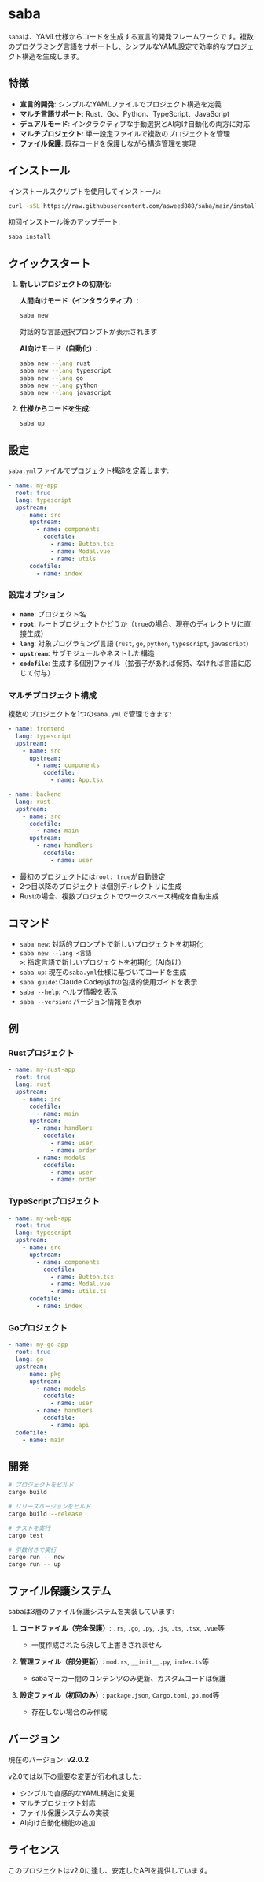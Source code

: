 # saba

`saba`は、YAML仕様からコードを生成する宣言的開発フレームワークです。複数のプログラミング言語をサポートし、シンプルなYAML設定で効率的なプロジェクト構造を生成します。

## 特徴

- **宣言的開発**: シンプルなYAMLファイルでプロジェクト構造を定義
- **マルチ言語サポート**: Rust、Go、Python、TypeScript、JavaScript
- **デュアルモード**: インタラクティブな手動選択とAI向け自動化の両方に対応
- **マルチプロジェクト**: 単一設定ファイルで複数のプロジェクトを管理
- **ファイル保護**: 既存コードを保護しながら構造管理を実現

## インストール

インストールスクリプトを使用してインストール:

```bash
curl -sSL https://raw.githubusercontent.com/asweed888/saba/main/install.sh | bash && exec $SHELL -l
```

初回インストール後のアップデート:

```bash
saba_install
```

## クイックスタート

1. **新しいプロジェクトの初期化**:
   
   **人間向けモード（インタラクティブ）**:
   ```bash
   saba new
   ```
   対話的な言語選択プロンプトが表示されます
   
   **AI向けモード（自動化）**:
   ```bash
   saba new --lang rust
   saba new --lang typescript
   saba new --lang go
   saba new --lang python
   saba new --lang javascript
   ```

2. **仕様からコードを生成**:
   ```bash
   saba up
   ```

## 設定

`saba.yml`ファイルでプロジェクト構造を定義します:

```yaml
- name: my-app
  root: true
  lang: typescript
  upstream:
    - name: src
      upstream:
        - name: components
          codefile:
            - name: Button.tsx
            - name: Modal.vue
            - name: utils
      codefile:
        - name: index
```

### 設定オプション

- **`name`**: プロジェクト名
- **`root`**: ルートプロジェクトかどうか（`true`の場合、現在のディレクトリに直接生成）
- **`lang`**: 対象プログラミング言語 (`rust`, `go`, `python`, `typescript`, `javascript`)
- **`upstream`**: サブモジュールやネストした構造
- **`codefile`**: 生成する個別ファイル（拡張子があれば保持、なければ言語に応じて付与）

### マルチプロジェクト構成

複数のプロジェクトを1つの`saba.yml`で管理できます:

```yaml
- name: frontend
  lang: typescript
  upstream:
    - name: src
      upstream:
        - name: components
          codefile:
            - name: App.tsx

- name: backend  
  lang: rust
  upstream:
    - name: src
      codefile:
        - name: main
      upstream:
        - name: handlers
          codefile:
            - name: user
```

- 最初のプロジェクトには`root: true`が自動設定
- 2つ目以降のプロジェクトは個別ディレクトリに生成
- Rustの場合、複数プロジェクトでワークスペース構成を自動生成

## コマンド

- `saba new`: 対話的プロンプトで新しいプロジェクトを初期化
- `saba new --lang <言語>`: 指定言語で新しいプロジェクトを初期化（AI向け）
- `saba up`: 現在の`saba.yml`仕様に基づいてコードを生成
- `saba guide`: Claude Code向けの包括的使用ガイドを表示
- `saba --help`: ヘルプ情報を表示
- `saba --version`: バージョン情報を表示

## 例

### Rustプロジェクト
```yaml
- name: my-rust-app
  root: true
  lang: rust
  upstream:
    - name: src
      codefile:
        - name: main
      upstream:
        - name: handlers
          codefile:
            - name: user
            - name: order
        - name: models
          codefile:
            - name: user
            - name: order
```

### TypeScriptプロジェクト
```yaml
- name: my-web-app
  root: true
  lang: typescript
  upstream:
    - name: src
      upstream:
        - name: components
          codefile:
            - name: Button.tsx
            - name: Modal.vue
            - name: utils.ts
      codefile:
        - name: index
```

### Goプロジェクト
```yaml
- name: my-go-app
  root: true
  lang: go
  upstream:
    - name: pkg
      upstream:
        - name: models
          codefile:
            - name: user
        - name: handlers
          codefile:
            - name: api
  codefile:
    - name: main
```

## 開発

```bash
# プロジェクトをビルド
cargo build

# リリースバージョンをビルド
cargo build --release

# テストを実行
cargo test

# 引数付きで実行
cargo run -- new
cargo run -- up
```

## ファイル保護システム

sabaは3層のファイル保護システムを実装しています:

1. **コードファイル（完全保護）**: `.rs`, `.go`, `.py`, `.js`, `.ts`, `.tsx`, `.vue`等
   - 一度作成されたら決して上書きされません
   
2. **管理ファイル（部分更新）**: `mod.rs`, `__init__.py`, `index.ts`等
   - sabaマーカー間のコンテンツのみ更新、カスタムコードは保護
   
3. **設定ファイル（初回のみ）**: `package.json`, `Cargo.toml`, `go.mod`等
   - 存在しない場合のみ作成

## バージョン

現在のバージョン: **v2.0.2**

v2.0では以下の重要な変更が行われました:
- シンプルで直感的なYAML構造に変更
- マルチプロジェクト対応
- ファイル保護システムの実装
- AI向け自動化機能の追加

## ライセンス

このプロジェクトはv2.0に達し、安定したAPIを提供しています。